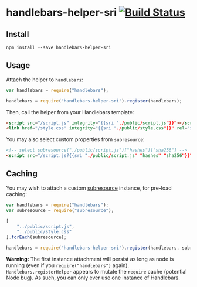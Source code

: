 # handlebars-helper-sri [![Build Status](https://travis-ci.org/neftaly/handlebars-helper-sri.svg?branch=master)](https://travis-ci.org/neftaly/handlebars-helper-sri)

Install
-------
```shell
npm install --save handlebars-helper-sri
```

Usage
-----
Attach the helper to `handlebars`:
```js
var handlebars = require("handlebars");

handlebars = require("handlebars-helper-sri").register(handlebars);
```

Then, call the helper from your Handlebars template:
```html
<script src="/script.js" integrity="{{sri "./public/script.js"}}"></script>
<link href="/style.css" integrity="{{sri "./public/style.css"}}" rel="stylesheet">
```

You may also select custom properties from `subresource`:
```html
<!-- select subresource("./public/script.js")["hashes"]["sha256"] -->
<script src="/script.js?{{sri "./public/script.js" "hashes" "sha256"}}"></script>
```

Caching
-------
You may wish to attach a custom [subresource](https://github.com/neftaly/npm-subresource) instance, for pre-load caching:
```js
var handlebars = require("handlebars");
var subresource = require("subresource");

[
    "../public/script.js",
    "../public/style.css"
].forEach(subresource);

handlebars = require("handlebars-helper-sri").register(handlebars, subresource);
```

**Warning:** The first instance attachment will persist as long as node is running (even if you `require("handlebars")` again). `Handlebars.registerHelper` appears to mutate the `require` cache (potential Node bug). As such, you can only ever use one instance of Handlebars.

